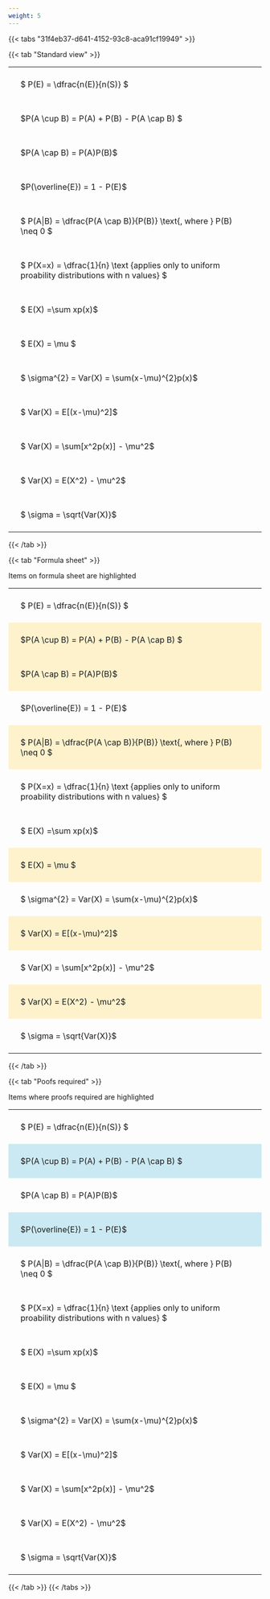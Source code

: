 ```yaml
---
weight: 5
---
```


{{< tabs "31f4eb37-d641-4152-93c8-aca91cf19949" >}}

{{< tab "Standard view" >}}

<style type="text/css">
#T_6a177 th.col_heading {
  text-align: left;
  font-size: 1em;
}
#T_6a177 td {
  text-align: left;
  font-size: 1em;
  padding: 1.5em;
}
</style>
<table id="T_6a177">
  <thead>
  </thead>
  <tbody>
    <tr>
      <td id="T_6a177_row0_col0" class="data row0 col0" >$ P(E) = \dfrac{n(E)}{n(S)} $</td>
    </tr>
    <tr>
      <td id="T_6a177_row1_col0" class="data row1 col0" >$P(A \cup B) = P(A) + P(B) - P(A \cap B) $</td>
    </tr>
    <tr>
      <td id="T_6a177_row2_col0" class="data row2 col0" >$P(A \cap B)  = P(A)P(B)$</td>
    </tr>
    <tr>
      <td id="T_6a177_row3_col0" class="data row3 col0" >$P(\overline{E}) = 1 - P(E)$</td>
    </tr>
    <tr>
      <td id="T_6a177_row4_col0" class="data row4 col0" >$ P(A|B) = \dfrac{P(A \cap B)}{P(B)} \text{, where } P(B) \neq 0 $</td>
    </tr>
    <tr>
      <td id="T_6a177_row5_col0" class="data row5 col0" >$ P(X=x) =  \dfrac{1}{n} 
\text {applies only to uniform proability distributions with n values} $</td>
    </tr>
    <tr>
      <td id="T_6a177_row6_col0" class="data row6 col0" >$ E(X) =\sum xp(x)$</td>
    </tr>
    <tr>
      <td id="T_6a177_row7_col0" class="data row7 col0" >$ E(X) = \mu $</td>
    </tr>
    <tr>
      <td id="T_6a177_row8_col0" class="data row8 col0" >$ \sigma^{2} = Var(X) = \sum(x-\mu)^{2}p(x)$</td>
    </tr>
    <tr>
      <td id="T_6a177_row9_col0" class="data row9 col0" >$ Var(X) = E[(x-\mu)^2]$</td>
    </tr>
    <tr>
      <td id="T_6a177_row10_col0" class="data row10 col0" >$ Var(X) = \sum[x^2p(x)] - \mu^2$</td>
    </tr>
    <tr>
      <td id="T_6a177_row11_col0" class="data row11 col0" >$ Var(X) = E(X^2) - \mu^2$</td>
    </tr>
    <tr>
      <td id="T_6a177_row12_col0" class="data row12 col0" >$ \sigma = \sqrt{Var(X)}$</td>
    </tr>
  </tbody>
</table>
{{< /tab >}}

{{< tab "Formula sheet" >}}

Items on formula sheet are highlighted 
<br>
<style type="text/css">
#T_1a10b th.col_heading {
  text-align: left;
  font-size: 1em;
}
#T_1a10b td {
  text-align: left;
  font-size: 1em;
  padding: 1.5em;
}
#T_1a10b_row0_col0, #T_1a10b_row3_col0, #T_1a10b_row5_col0, #T_1a10b_row6_col0, #T_1a10b_row8_col0, #T_1a10b_row10_col0, #T_1a10b_row12_col0 {
  background-color: rgba(0,0,0,0);
}
#T_1a10b_row1_col0, #T_1a10b_row2_col0, #T_1a10b_row4_col0, #T_1a10b_row7_col0, #T_1a10b_row9_col0, #T_1a10b_row11_col0 {
  background-color: rgba(255,194,10, 0.2);
}
</style>
<table id="T_1a10b">
  <thead>
  </thead>
  <tbody>
    <tr>
      <td id="T_1a10b_row0_col0" class="data row0 col0" >$ P(E) = \dfrac{n(E)}{n(S)} $</td>
    </tr>
    <tr>
      <td id="T_1a10b_row1_col0" class="data row1 col0" >$P(A \cup B) = P(A) + P(B) - P(A \cap B) $</td>
    </tr>
    <tr>
      <td id="T_1a10b_row2_col0" class="data row2 col0" >$P(A \cap B)  = P(A)P(B)$</td>
    </tr>
    <tr>
      <td id="T_1a10b_row3_col0" class="data row3 col0" >$P(\overline{E}) = 1 - P(E)$</td>
    </tr>
    <tr>
      <td id="T_1a10b_row4_col0" class="data row4 col0" >$ P(A|B) = \dfrac{P(A \cap B)}{P(B)} \text{, where } P(B) \neq 0 $</td>
    </tr>
    <tr>
      <td id="T_1a10b_row5_col0" class="data row5 col0" >$ P(X=x) =  \dfrac{1}{n} 
\text {applies only to uniform proability distributions with n values} $</td>
    </tr>
    <tr>
      <td id="T_1a10b_row6_col0" class="data row6 col0" >$ E(X) =\sum xp(x)$</td>
    </tr>
    <tr>
      <td id="T_1a10b_row7_col0" class="data row7 col0" >$ E(X) = \mu $</td>
    </tr>
    <tr>
      <td id="T_1a10b_row8_col0" class="data row8 col0" >$ \sigma^{2} = Var(X) = \sum(x-\mu)^{2}p(x)$</td>
    </tr>
    <tr>
      <td id="T_1a10b_row9_col0" class="data row9 col0" >$ Var(X) = E[(x-\mu)^2]$</td>
    </tr>
    <tr>
      <td id="T_1a10b_row10_col0" class="data row10 col0" >$ Var(X) = \sum[x^2p(x)] - \mu^2$</td>
    </tr>
    <tr>
      <td id="T_1a10b_row11_col0" class="data row11 col0" >$ Var(X) = E(X^2) - \mu^2$</td>
    </tr>
    <tr>
      <td id="T_1a10b_row12_col0" class="data row12 col0" >$ \sigma = \sqrt{Var(X)}$</td>
    </tr>
  </tbody>
</table>
{{< /tab >}}

{{< tab "Poofs required" >}}

Items where proofs required are highlighted 
<br>
<style type="text/css">
#T_d45fa th.col_heading {
  text-align: left;
  font-size: 1em;
}
#T_d45fa td {
  text-align: left;
  font-size: 1em;
  padding: 1.5em;
}
#T_d45fa_row0_col0, #T_d45fa_row2_col0, #T_d45fa_row4_col0, #T_d45fa_row5_col0, #T_d45fa_row6_col0, #T_d45fa_row7_col0, #T_d45fa_row8_col0, #T_d45fa_row9_col0, #T_d45fa_row10_col0, #T_d45fa_row11_col0, #T_d45fa_row12_col0 {
  background-color: rgba(0,0,0,0);
}
#T_d45fa_row1_col0, #T_d45fa_row3_col0 {
  background-color: rgba(0,150,200, 0.2);
}
</style>
<table id="T_d45fa">
  <thead>
  </thead>
  <tbody>
    <tr>
      <td id="T_d45fa_row0_col0" class="data row0 col0" >$ P(E) = \dfrac{n(E)}{n(S)} $</td>
    </tr>
    <tr>
      <td id="T_d45fa_row1_col0" class="data row1 col0" >$P(A \cup B) = P(A) + P(B) - P(A \cap B) $</td>
    </tr>
    <tr>
      <td id="T_d45fa_row2_col0" class="data row2 col0" >$P(A \cap B)  = P(A)P(B)$</td>
    </tr>
    <tr>
      <td id="T_d45fa_row3_col0" class="data row3 col0" >$P(\overline{E}) = 1 - P(E)$</td>
    </tr>
    <tr>
      <td id="T_d45fa_row4_col0" class="data row4 col0" >$ P(A|B) = \dfrac{P(A \cap B)}{P(B)} \text{, where } P(B) \neq 0 $</td>
    </tr>
    <tr>
      <td id="T_d45fa_row5_col0" class="data row5 col0" >$ P(X=x) =  \dfrac{1}{n} 
\text {applies only to uniform proability distributions with n values} $</td>
    </tr>
    <tr>
      <td id="T_d45fa_row6_col0" class="data row6 col0" >$ E(X) =\sum xp(x)$</td>
    </tr>
    <tr>
      <td id="T_d45fa_row7_col0" class="data row7 col0" >$ E(X) = \mu $</td>
    </tr>
    <tr>
      <td id="T_d45fa_row8_col0" class="data row8 col0" >$ \sigma^{2} = Var(X) = \sum(x-\mu)^{2}p(x)$</td>
    </tr>
    <tr>
      <td id="T_d45fa_row9_col0" class="data row9 col0" >$ Var(X) = E[(x-\mu)^2]$</td>
    </tr>
    <tr>
      <td id="T_d45fa_row10_col0" class="data row10 col0" >$ Var(X) = \sum[x^2p(x)] - \mu^2$</td>
    </tr>
    <tr>
      <td id="T_d45fa_row11_col0" class="data row11 col0" >$ Var(X) = E(X^2) - \mu^2$</td>
    </tr>
    <tr>
      <td id="T_d45fa_row12_col0" class="data row12 col0" >$ \sigma = \sqrt{Var(X)}$</td>
    </tr>
  </tbody>
</table>
{{< /tab >}}
{{< /tabs >}}